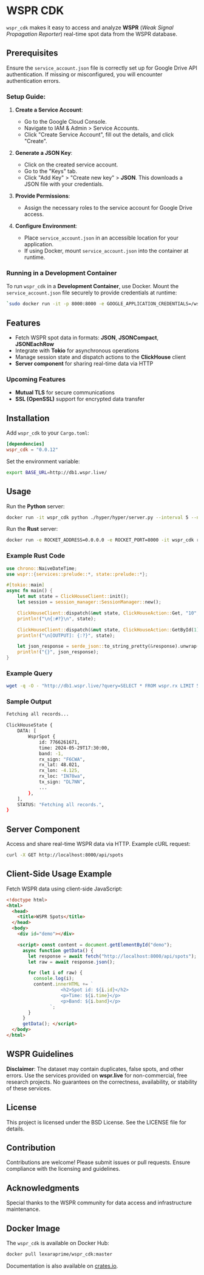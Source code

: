 
# WSPR CDK

`wspr_cdk` makes it easy to access and analyze **WSPR** (_Weak Signal Propagation Reporter_) real-time spot data from the WSPR database.

## Prerequisites

Ensure the `service_account.json` file is correctly set up for Google Drive API authentication. If missing or misconfigured, you will encounter authentication errors.

### Setup Guide:

1.  **Create a Service Account**:

    -   Go to the Google Cloud Console.
    -   Navigate to IAM & Admin > Service Accounts.
    -   Click "Create Service Account", fill out the details, and click "Create".
2.  **Generate a JSON Key**:

    -   Click on the created service account.
    -   Go to the "Keys" tab.
    -   Click "Add Key" > "Create new key" > **JSON**. This downloads a JSON file with your credentials.
3.  **Provide Permissions**:

    -   Assign the necessary roles to the service account for Google Drive access.
4.  **Configure Environment**:

    -   Place `service_account.json` in an accessible location for your application.
    -   If using Docker, mount `service_account.json` into the container at runtime.

### Running in a Development Container

To run `wspr_cdk` in a **Development Container**, use Docker. Mount the `service_account.json` file securely to provide credentials at runtime:

```sh
`sudo docker run -it -p 8000:8000 -e GOOGLE_APPLICATION_CREDENTIALS=/wspr_cdk/service_account.json -v ./service_account.json:/wspr_cdk/service_account.json wspr_cdk python ./hyper/hyper/server.py --interval 10 --num_rows 10
```

## Features

-   Fetch WSPR spot data in formats: **JSON**, **JSONCompact**, **JSONEachRow**
-   Integrate with **Tokio** for asynchronous operations
-   Manage session state and dispatch actions to the **ClickHouse** client
-   **Server component** for sharing real-time data via HTTP

### Upcoming Features

-   **Mutual TLS** for secure communications
-   **SSL (OpenSSL)** support for encrypted data transfer

## Installation

Add `wspr_cdk` to your `Cargo.toml`:

```toml
[dependencies]
wspr_cdk = "0.0.12"
```

Set the environment variable:

```sh
export BASE_URL=http://db1.wspr.live/
```

## Usage

Run the **Python** server:

```sh
docker run -it wspr_cdk python ./hyper/hyper/server.py --interval 5 --num_rows 5
```

Run the **Rust** server:

```sh
docker run -e ROCKET_ADDRESS=0.0.0.0 -e ROCKET_PORT=8000 -it wspr_cdk rust
```

### Example Rust Code

```rust
use chrono::NaiveDateTime;
use wspr::{services::prelude::*, state::prelude::*};

#[tokio::main]
async fn main() {
    let mut state = ClickHouseClient::init();
    let session = session_manager::SessionManager::new();

    ClickHouseClient::dispatch(&mut state, ClickHouseAction::Get, "10", "JSON").await;
    println!("\n{:#?}\n", state);

    ClickHouseClient::dispatch(&mut state, ClickHouseAction::GetById(1));
    println!("\n[OUTPUT]: {:?}", state);

    let json_response = serde_json::to_string_pretty(&response).unwrap();
    println!("{}", json_response);
}
```

### Example Query

```sh
wget -q -O - "http://db1.wspr.live/?query=SELECT * FROM wspr.rx LIMIT 5 FORMAT JSON;"
```

### Sample Output

```sh
Fetching all records...

ClickHouseState {
    DATA: [
        WsprSpot {
            id: 7766261671,
            time: 2024-05-29T17:30:00,
            band: -1,
            rx_sign: "F6CWA",
            rx_lat: 48.021,
            rx_lon: -4.125,
            rx_loc: "IN78wa",
            tx_sign: "DL7NN",
            ...
        },
    ],
    STATUS: "Fetching all records.",
}
```

## Server Component

Access and share real-time WSPR data via HTTP. Example cURL request:

```sh
curl -X GET http://localhost:8000/api/spots
```

## Client-Side Usage Example

Fetch WSPR data using client-side JavaScript:

```html
<!doctype html>
<html>
  <head>
    <title>WSPR Spots</title>
  </head>
  <body>
    <div id="demo"></div>

    <script> const content = document.getElementById("demo");
      async function getData() {
        let response = await fetch("http://localhost:8000/api/spots");
        let raw = await response.json();

        for (let i of raw) {
          console.log(i);
          content.innerHTML += `
                    <h2>Spot id: ${i.id}</h2>
                    <p>Time: ${i.time}</p>
                    <p>Band: ${i.band}</p>
                `;
        }
      }
      getData(); </script>
  </body>
</html>
````

## WSPR Guidelines

**Disclaimer**: The dataset may contain duplicates, false spots, and other errors. Use the services provided on **wspr.live** for non-commercial, free research projects. No guarantees on the correctness, availability, or stability of these services.

## License

This project is licensed under the BSD License. See the LICENSE file for details.

## Contribution

Contributions are welcome! Please submit issues or pull requests. Ensure compliance with the licensing and guidelines.

## Acknowledgments

Special thanks to the WSPR community for data access and infrastructure maintenance.

## Docker Image

The `wspr_cdk` is available on Docker Hub:

```sh
docker pull lexaraprime/wspr_cdk:master
```

Documentation is also available on [crates.io](https://crates.io/).